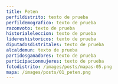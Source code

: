 ```yaml
---
title: Peten
perfildistrito: texto de prueba
perfildemografico: texto de prueba
razonvoto: texto de prueba
historialeleccion: texto de prueba
lidereshistoricos: texto de prueba
diputadosdistritales: texto de prueba
alcaldemun: texto de prueba
partidosganadores: texto de prueba
participacionmujeres: texto de prueba
fotodistrito: /images/posts/mapas-05.png
mapa: /images/posts/01_peten.png
---
```

